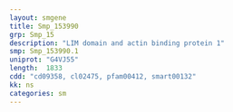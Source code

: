 ```yaml
---
layout: smgene
title: Smp_153990
grp: Smp_15
description: "LIM domain and actin binding protein 1"
smp: Smp_153990.1
uniprot: "G4VJ55"
length:  1833
cdd: "cd09358, cl02475, pfam00412, smart00132"
kk: ns
categories: sm
---
```

